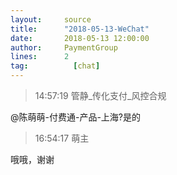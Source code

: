 ```yaml
---
layout:     source 
title:      "2018-05-13-WeChat"
date:       2018-05-13 12:00:00
author:     PaymentGroup
lines:      2 
tag:		  [chat]
---
```

> 14:57:19  管静_传化支付_风控合规  
   
@陈萌萌-付费通-产品-上海?是的  
   
> 16:54:17  萌主  
   
哦哦，谢谢  
   
